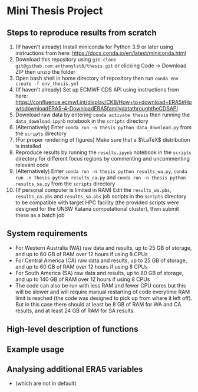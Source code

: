 # Mini Thesis Project

## Steps to reproduce results from scratch 
1. (If haven't already) Install miniconda for Python 3.9 or later using instructions from here: https://docs.conda.io/en/latest/miniconda.html
2. Download this repository using `git clone git@github.com:anthonylst6/thesis.git` or clicking Code -> Download ZIP then unzip the folder
3. Open bash shell in home directory of repository then run `conda env create -f env_thesis.yml`
4. (If haven't already) Set up ECMWF CDS API using instructions from here: https://confluence.ecmwf.int/display/CKB/How+to+download+ERA5#HowtodownloadERA5-4-DownloadERA5familydatathroughtheCDSAPI
5. Download raw data by entering `conda activate thesis` then running the `data_download.ipynb` notebook in the `scripts` directory
6. (Alternatively) Enter `conda run -n thesis python data_download.py` from the `scripts` directory
7. (For proper rendering of figures) Make sure that a $\LaTeX$ distribution is installed
8. Reproduce results by running the `results.ipynb` notebook in the `scripts` directory for different focus regions by commenting and uncommenting relevant code
9. (Alternatively) Enter `conda run -n thesis python results_wa.py`, `conda run -n thesis python results_ca.py` and `conda run -n thesis python results_sa.py` from the `scripts` directory
10. (If personal computer is limited in RAM) Edit the `results_wa.pbs`, `results_ca.pbs` and `results_sa.pbs` job scripts in the `scripts` directory to be compatible with target HPC facility (the provided scripts were designed for the UNSW Katana computational cluster), then submit these as a batch job

## System requirements
- For Western Australia (WA) raw data and results, up to 25 GB of storage, and up to 60 GB of RAM over 12 hours if using 8 CPUs
- For Central America (CA) raw data and results, up to 25 GB of storage, and up to 60 GB of RAM over 12 hours if using 8 CPUs
- For South America (SA) raw data and results, up to 80 GB of storage, and up to 140 GB of RAM over 12 hours if using 8 CPUs
- The code can also be run with less RAM and fewer CPU cores but this will be slower and will require manual restarting of code everytime RAM limit is reached (the code was designed to pick up from where it left off). But in this case there should at least be 8 GB of RAM for WA and CA results, and at least 24 GB of RAM for SA results.

## High-level description of functions

## Example usage

## Analysing additional ERA5 variables
- (which are not in default)